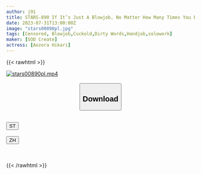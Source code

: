 ```yaml
---
author: j91
title: STARS-890 If It’s Just A Blowjob, No Matter How Many Times You Ejaculate, You Won’t Cheat, Right? ] I Love Follow-Up Fellatio With Barely Less Than NTR! Chin Shabu Risk Junkie Little Devil Slut! ! Aozora Hikari
date: 2023-07-31T13:00:00Z
image: "stars00890pl.jpg"
tags: [Censored, Blowjob,Cuckold,Dirty Words,Handjob,solowork]
maker: [SOD Create]
actress: [Aozora Hikari]
---
```



{{< rawhtml >}}

<div class="video" data-videoid="xymrVBRJYMTkOmX">
    <a href="javascript:;">
        <img src="https://my.j91.asia/posts/stars00890pl/stars00890pl.jpg" width="WIDTH" height="HEIGHT" alt="stars00890pl.mp4" loading="lazy">
    </a>
</div>

<script type="text/javascript" src="https://j91.asia/asset/on-demand-st.js"></script>

<br>
  <link rel="stylesheet" href="https://j91.asia/asset/bs5.css">
  
  <center>
  <button class="btn btn-primary" type="button" data-bs-toggle="collapse" data-bs-target=".multi-collapse" aria-expanded="false" aria-controls="multiCollapseExample1 multiCollapseExample2"><h2>Download</h2></button></center>
</p>
<div class="row">
  <div class="col">
    <div class="collapse multi-collapse" id="multiCollapseExample1">
      <div class="card card-body">
	      	      <br>
<div class="buttons">  
<a href="https://streamtape.to/v/xymrVBRJYMTkOmX"><button class="btn-hover color-3"><i class="fa fa-download"></i> ST</button></a></div>
    </div>
  </div>
</div>
  <div class="col">
    <div class="collapse multi-collapse" id="multiCollapseExample2">
      <div class="card card-body">
	      <br>
<div class="buttons">
    <a href="https://lylxan.com/f15wtkpnpajm.html"><button class="btn-hover color-9"><i class="fa fa-download"></i> ZH</button></a></div>
<br><br>
      </div>
    </div>
  </div>
</div>

{{< /rawhtml >}}